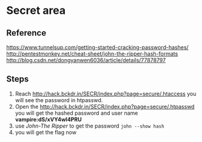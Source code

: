 # Secret area
## Reference
https://www.tunnelsup.com/getting-started-cracking-password-hashes/
http://pentestmonkey.net/cheat-sheet/john-the-ripper-hash-formats
http://blog.csdn.net/dongyanwen6036/article/details/77878797
## Steps
1. Reach http://hack.bckdr.in/SECR/index.php?page=secure/.htaccess you will see the password in htpasswd.
2. Open the http://hack.bckdr.in/SECR/index.php?page=secure/.htpasswd you will get the hashed password and user name **vampire:dS/xVY4wI4PRU**
3. use *John-The Ripper* to get the password `john --show hash`
4. you will get the flag now
